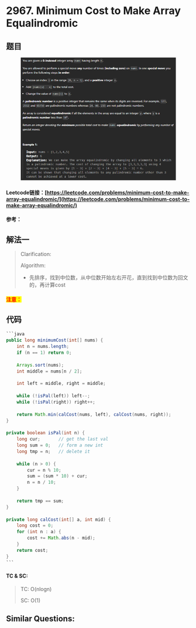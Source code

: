 # 2967. Minimum Cost to Make Array Equalindromic

## 题目

<figure><img src="../../.gitbook/assets/image (1) (1) (1) (1) (1) (1) (1) (1).png" alt=""><figcaption></figcaption></figure>

#### Leetcode链接：[https://leetcode.com/problems/minimum-cost-to-make-array-equalindromic/](https://leetcode.com/problems/minimum-cost-to-make-array-equalindromic/)

#### 参考：

## 解法一

> Clarification:&#x20;
>
> Algorithm:&#x20;
>
> * 先排序，找到中位数，从中位数开始左右开花，直到找到中位数为回文的，再计算cost

#### <mark style="color:red;">注意：</mark>

## 代码

````java
```java
public long minimumCost(int[] nums) {
    int n = nums.length;
    if (n == 1) return 0;

    Arrays.sort(nums);
    int middle = nums[n / 2];

    int left = middle, right = middle;

    while (!isPal(left)) left--;
    while (!isPal(right)) right++;

    return Math.min(calCost(nums, left), calCost(nums, right));
}

private boolean isPal(int n) {
    long cur;       // get the last val
    long sum = 0;   // form a new int
    long tmp = n;   // delete it

    while (n > 0) {
        cur = n % 10;
        sum = (sum * 10) + cur;
        n = n / 10;
    }

    return tmp == sum;
}

private long calCost(int[] a, int mid) {
    long cost = 0;
    for (int n : a) {
        cost += Math.abs(n - mid);
    }
    return cost;
}
```
````

#### TC & SC:&#x20;

> TC: O(nlogn)
>
> SC: O(1)

## **Similar Questions:**&#x20;
